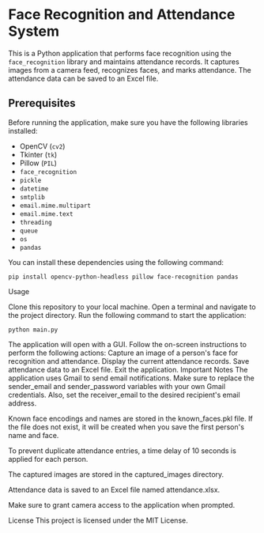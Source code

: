 # Face Recognition and Attendance System

This is a Python application that performs face recognition using the `face_recognition` library and maintains attendance records. It captures images from a camera feed, recognizes faces, and marks attendance. The attendance data can be saved to an Excel file.

## Prerequisites

Before running the application, make sure you have the following libraries installed:

- OpenCV (`cv2`)
- Tkinter (`tk`)
- Pillow (`PIL`)
- `face_recognition`
- `pickle`
- `datetime`
- `smtplib`
- `email.mime.multipart`
- `email.mime.text`
- `threading`
- `queue`
- `os`
- `pandas`

You can install these dependencies using the following command:


```pip install opencv-python-headless pillow face-recognition pandas```


Usage


Clone this repository to your local machine.
Open a terminal and navigate to the project directory.
Run the following command to start the application:

```python main.py```

The application will open with a GUI. Follow the on-screen instructions to perform the following actions:
Capture an image of a person's face for recognition and attendance.
Display the current attendance records.
Save attendance data to an Excel file.
Exit the application.
Important Notes
The application uses Gmail to send email notifications. Make sure to replace the sender_email and sender_password variables with your own Gmail credentials. Also, set the receiver_email to the desired recipient's email address.

Known face encodings and names are stored in the known_faces.pkl file. If the file does not exist, it will be created when you save the first person's name and face.

To prevent duplicate attendance entries, a time delay of 10 seconds is applied for each person.

The captured images are stored in the captured_images directory.

Attendance data is saved to an Excel file named attendance.xlsx.

Make sure to grant camera access to the application when prompted.

License
This project is licensed under the MIT License.

